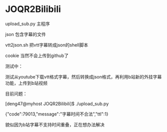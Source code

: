 # JOQR2Bilibili

upload_sub.py 主程序

json 包含字幕的文件

vtt2json.sh 把vtt字幕转成json的shell脚本

cookie 当然不会上传到github了


测试中：

测试从youtube下载vtt格式字幕，然后转换成json格式，再利用b站新的外挂字幕功能，上传到b站视频

目前问题：

[deng47@myhost JOQR2Bilibili]$ ./upload_sub.py

{"code":79013,"message":"字幕时间不合法","ttl":1}

貌似因为b站字幕不支持时间重叠，正在想办法解决
